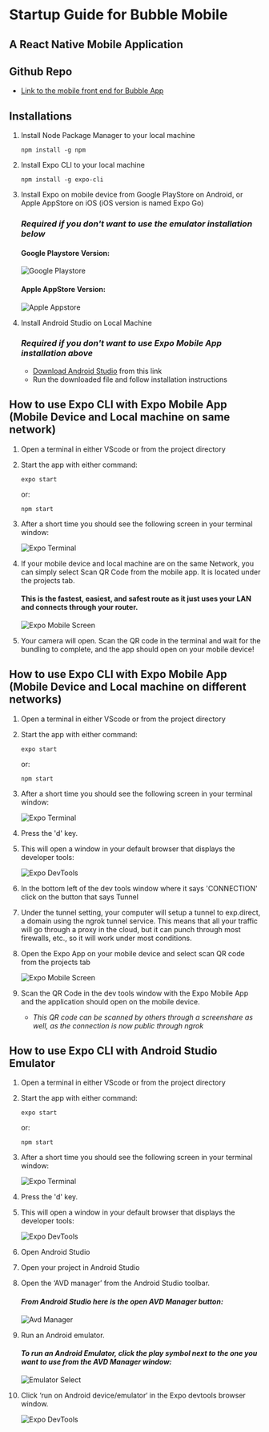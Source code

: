# Startup Guide for Bubble Mobile

## A React Native Mobile Application

## Github Repo
- [Link to the mobile front end for Bubble App](https://github.com/revature-bubble-mobile/Mobile)

## Installations
1. Install Node Package Manager to your local machine
    ```
    npm install -g npm
    ```
2. Install Expo CLI to your local machine
    ```
    npm install -g expo-cli
    ```
3. Install Expo on mobile device from Google PlayStore on Android, or Apple AppStore on iOS (iOS version is named Expo Go)
    ### ***Required if you don't want to use the emulator installation below***
    #### Google Playstore Version:
    ![Google Playstore](screenshots\expo_playstore1.png)
    #### Apple AppStore Version:
    ![Apple Appstore](screenshots\expogo_appstore1.png)

4. Install Android Studio on Local Machine
    ### ***Required if you don't want to use Expo Mobile App installation above***
    - [Download Android Studio](https://developer.android.com/studio) from this link
    - Run the downloaded file and follow installation instructions

## How to use Expo CLI with Expo Mobile App (**Mobile Device and Local machine on same network**)
1. Open a terminal in either VScode or from the project directory
2. Start the app with either command:
    ```
    expo start
    ```
    or:
    ```
    npm start
    ```
3. After a short time you should see the following screen in your terminal window:
    
    ![Expo Terminal](screenshots\expoterminal.png)

4. If your mobile device and local machine are on the same Network, you can simply select Scan QR Code from the mobile app. It is located under the projects tab.
    #### This is the fastest, easiest, and safest route as it just uses your LAN and connects through your router.
    ![Expo Mobile Screen](screenshots\ExpoGo_MobileSCreen.jpg)

5. Your camera will open. Scan the QR code in the terminal and wait for the bundling to complete, and the app should open on your mobile device!

## How to use Expo CLI with Expo Mobile App (**Mobile Device and Local machine on different networks**)
1. Open a terminal in either VScode or from the project directory
2. Start the app with either command:
    ```
    expo start
    ```
    or:
    ```
    npm start
    ```
3. After a short time you should see the following screen in your terminal window:
    
    ![Expo Terminal](screenshots\expoterminal.png)

4. Press the 'd' key.
5. This will open a window in your default browser that displays the developer tools:

    ![Expo DevTools](screenshots\expo_devtools.png)

6. In the bottom left of the dev tools window where it says 'CONNECTION' click on the button that says Tunnel

7. Under the tunnel setting, your computer will setup a tunnel to exp.direct, a domain using the ngrok tunnel service. This means that all your traffic will go through a proxy in the cloud, but it can punch through most firewalls, etc., so it will work under most conditions.

8. Open the Expo App on your mobile device and select scan QR code from the projects tab
    
    ![Expo Mobile Screen](screenshots\ExpoGo_MobileSCreen.jpg)

9. Scan the QR Code in the dev tools window with the Expo Mobile App and the application should open on the mobile device.
    - *This QR code can be scanned by others through a screenshare as well, as the connection is now public through ngrok*

## How to use Expo CLI with Android Studio Emulator
1. Open a terminal in either VScode or from the project directory
2. Start the app with either command:
    ```
    expo start
    ```
    or:
    ```
    npm start
    ```
3. After a short time you should see the following screen in your terminal window:
    
    ![Expo Terminal](screenshots\expoterminal.png)

4. Press the 'd' key.
5. This will open a window in your default browser that displays the developer tools:
    
    ![Expo DevTools](screenshots\expo_devtools.png)

6. Open Android Studio
7. Open your project in Android Studio
8. Open the ‘AVD manager’ from the Android Studio toolbar.
    #### *From Android Studio here is the open AVD Manager button:*

    ![Avd Manager](screenshots\avdmanager.webp)

9. Run an Android emulator.
    #### *To run an Android Emulator, click the play symbol next to the one you want to use from the AVD Manager window:*

    ![Emulator Select](screenshots\emulatorselect.webp)

10. Click ‘run on Android device/emulator‘ in the Expo devtools browser window.

    ![Expo DevTools](screenshots\expo_devtools.png)